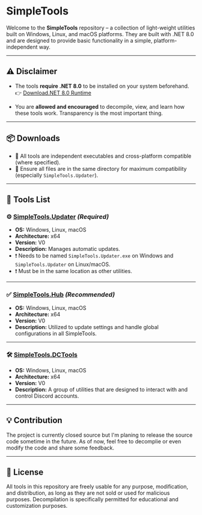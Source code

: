 # SimpleTools

Welcome to the **SimpleTools** repository – a collection of light-weight utilities built on Windows, Linux, and macOS platforms. They are built with .NET 8.0 and are designed to provide basic functionality in a simple, platform-independent way.

---

## ⚠️ Disclaimer

- The tools **require .NET 8.0** to be installed on your system beforehand.
  👉 [Download.NET 8.0 Runtime](https://dotnet.microsoft.com/en-us/download/dotnet/8.0)

- You are **allowed and encouraged** to decompile, view, and learn how these tools work. Transparency is the most important thing.

---

## 📦 Downloads

- 📁 All tools are independent executables and cross-platform compatible (where specified).
- 🧰 Ensure all files are in the same directory for maximum compatibility (especially `SimpleTools.Updater`).

---

## 🔧 Tools List

### ⚙️ [SimpleTools.Updater](https://github.com/CodeCraftingMC/SimpleTools/releases/tag/simpletools.updater-0) _(Required)_

- **OS:** Windows, Linux, macOS  
- **Architecture:** x64  
- **Version:** V0  
- **Description:** Manages automatic updates.  
- ❗ Needs to be named `SimpleTools.Updater.exe` on Windows and `SimpleTools.Updater` on Linux/macOS.
- ❗ Must be in the same location as other utilities.

---

### ✅ [SimpleTools.Hub](https://github.com/CodeCraftingMC/SimpleTools/releases/tag/simpletools.hub-0) _(Recommended)_ 

- **OS:** Windows, Linux, macOS
- **Architecture:** x64
- **Version:** V0  
- **Description:** Utilized to update settings and handle global configurations in all SimpleTools.  

---

### 🛠 [SimpleTools.DCTools](https://github.com/CodeCraftingMC/SimpleTools/releases/tag/simpletools.dctools-0)

- **OS:** Windows, Linux, macOS
- **Architecture:** x64
- **Version:** V0
- **Description:** A group of utilities that are designed to interact with and control Discord accounts.

---

## 💡 Contribution

The project is currently closed source but I'm planing to release the source code sometime in the future. As of now, feel free to decomplie or even modify the code and share some feedback.

---

## 📜 License

All tools in this repository are freely usable for any purpose, modification, and distribution, as long as they are not sold or used for malicious purposes. Decompilation is specifically permitted for educational and customization purposes.
